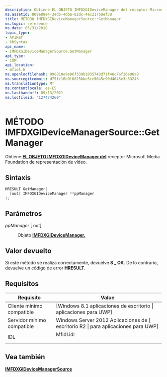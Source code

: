 ```yaml
---
description: Obtiene EL OBJETO IMFDXGIDeviceManager del receptor Microsoft Media Foundation de representación de vídeo.
ms.assetid: 809e89e4-3ed5-4dba-82dc-4ec217b8ef38
title: MÉTODO IMFDXGIDeviceManagerSource::GetManager
ms.topic: reference
ms.date: 05/31/2018
topic_type:
- APIRef
- kbSyntax
api_name:
- IMFDXGIDeviceManagerSource.GetManager
api_type:
- COM
api_location:
- mfidl.h
ms.openlocfilehash: 098810e9e06f339b1035748d71f46c7af26e96a8
ms.sourcegitcommit: d75fc10b9f0825bbe5ce5045c90d4045e3c53243
ms.translationtype: MT
ms.contentlocale: es-ES
ms.lasthandoff: 09/13/2021
ms.locfileid: "127474260"
---
```

# <a name="imfdxgidevicemanagersourcegetmanager-method"></a>MÉTODO IMFDXGIDeviceManagerSource::GetManager

Obtiene [**EL OBJETO IMFDXGIDeviceManager del**](/windows/desktop/api/mfobjects/nn-mfobjects-imfdxgidevicemanager) receptor Microsoft Media Foundation de representación de vídeo.

## <a name="syntax"></a>Sintaxis


```C++
HRESULT GetManager(
  [out] IMFDXGIDeviceManager **ppManager
);
```



## <a name="parameters"></a>Parámetros

<dl> <dt>

*ppManager* \[ out\]
</dt> <dd>

Objeto [**IMFDXGIDeviceManager.**](/windows/desktop/api/mfobjects/nn-mfobjects-imfdxgidevicemanager)

</dd> </dl>

## <a name="return-value"></a>Valor devuelto

Si este método se realiza correctamente, devuelve **S \_ OK**. De lo contrario, devuelve un código de error **HRESULT.**

## <a name="requirements"></a>Requisitos



| Requisito | Value |
|-------------------------------------|--------------------------------------------------------------------------------------|
| Cliente mínimo compatible<br/> | \[Windows 8.1 aplicaciones de escritorio \| aplicaciones para UWP\]<br/>                                  |
| Servidor mínimo compatible<br/> | Windows Server 2012 Aplicaciones de \[ escritorio R2 \| para aplicaciones para UWP\]<br/>                       |
| IDL<br/>                      | <dl> <dt>Mfidl.idl</dt> </dl> |



## <a name="see-also"></a>Vea también

<dl> <dt>

[**IMFDXGIDeviceManagerSource**](imfdxgidevicemanagersource.md)
</dt> </dl>

 

 




